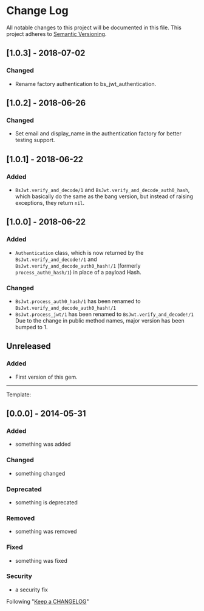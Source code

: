 # Change Log
All notable changes to this project will be documented in this file.
This project adheres to [Semantic Versioning](http://semver.org/).

## [1.0.3] - 2018-07-02
### Changed
- Rename factory authentication to bs_jwt_authentication.

## [1.0.2] - 2018-06-26
### Changed
- Set email and display_name in the authentication factory for better testing support.

## [1.0.1] - 2018-06-22
### Added
- `BsJwt.verify_and_decode/1` and `BsJwt.verify_and_decode_auth0_hash`, which basically do
the same as the bang version, but instead of raising exceptions, they return `nil`.

## [1.0.0] - 2018-06-22
### Added
- `Authentication` class, which is now returned by the `BsJwt.verify_and_decode!/1` and
`BsJwt.verify_and_decode_auth0_hash!/1` (formerly `process_auth0_hash/1`) in place of
a payload Hash.

### Changed
- `BsJwt.process_auth0_hash/1` has been renamed to `BsJwt.verify_and_decode_auth0_hash!/1`
- `BsJwt.process_jwt/1` has been renamed to `BsJwt.verify_and_decode!/1`
Due to the change in public method names, major version has been bumped to 1.

## Unreleased
### Added
- First version of this gem.
-----------------------------------------------------------------------------------------

Template:
## [0.0.0] - 2014-05-31
### Added
- something was added

### Changed
- something changed

### Deprecated
- something is deprecated

### Removed
- something was removed

### Fixed
- something was fixed

### Security
- a security fix

Following "[Keep a CHANGELOG](http://keepachangelog.com/)"
